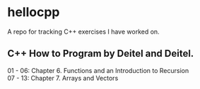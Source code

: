 # hellocpp

A repo for tracking C++ exercises I have worked on.

## C++ How to Program by Deitel and Deitel.

01 - 06: Chapter 6. Functions and an Introduction to Recursion  
07 - 13: Chapter 7. Arrays and Vectors
